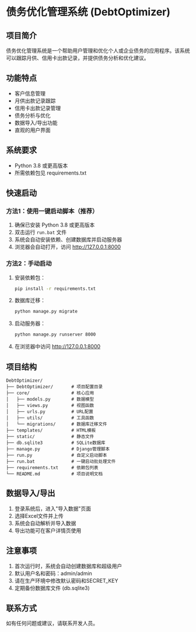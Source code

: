 # 债务优化管理系统 (DebtOptimizer)

## 项目简介
债务优化管理系统是一个帮助用户管理和优化个人或企业债务的应用程序。该系统可以跟踪月供、信用卡出款记录，并提供债务分析和优化建议。

## 功能特点
- 客户信息管理
- 月供出款记录跟踪
- 信用卡出款记录管理
- 债务分析与优化
- 数据导入/导出功能
- 直观的用户界面

## 系统要求
- Python 3.8 或更高版本
- 所需依赖包见 requirements.txt

## 快速启动
### 方法1：使用一键启动脚本（推荐）
1. 确保已安装 Python 3.8 或更高版本
2. 双击运行 `run.bat` 文件
3. 系统会自动安装依赖、创建数据库并启动服务器
4. 浏览器会自动打开，访问 http://127.0.0.1:8000

### 方法2：手动启动
1. 安装依赖包：
   ```bash
   pip install -r requirements.txt
   ```
2. 数据库迁移：
   ```bash
   python manage.py migrate
   ```
3. 启动服务器：
   ```bash
   python manage.py runserver 8000
   ```
4. 在浏览器中访问 http://127.0.0.1:8000

## 项目结构
```
DebtOptimizer/
├── DebtOptimizer/       # 项目配置目录
├── core/                # 核心应用
│   ├── models.py        # 数据模型
│   ├── views.py         # 视图函数
│   ├── urls.py          # URL配置
│   ├── utils/           # 工具函数
│   └── migrations/      # 数据库迁移文件
├── templates/           # HTML模板
├── static/              # 静态文件
├── db.sqlite3           # SQLite数据库
├── manage.py            # Django管理脚本
├── run.py               # 自定义启动脚本
├── run.bat              # 一键启动批处理文件
├── requirements.txt     # 依赖包列表
└── README.md            # 项目说明文档
```

## 数据导入/导出
1. 登录系统后，进入"导入数据"页面
2. 选择Excel文件并上传
3. 系统会自动解析并导入数据
4. 导出功能可在客户详情页使用

## 注意事项
1. 首次运行时，系统会自动创建数据库和超级用户
2. 默认用户名和密码：admin/admin
3. 请在生产环境中修改默认密码和SECRET_KEY
4. 定期备份数据库文件 (db.sqlite3)

## 联系方式
如有任何问题或建议，请联系开发人员。